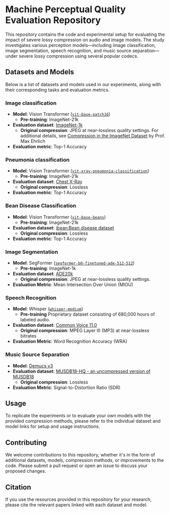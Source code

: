 # Machine Perceptual Quality Evaluation Repository

This repository contains the code and experimental setup for evaluating the impact of severe lossy compression on audio and image models. The study investigates various perception models—including image classification, image segmentation, speech recognition, and music source separation—under severe lossy compression using several popular codecs.

## Datasets and Models

Below is a list of datasets and models used in our experiments, along with their corresponding tasks and evaluation metrics.

### Image classification
- **Model**: Vision Transformer ([`vit-base-patch16`](https://huggingface.co/google/vit-base-patch16-224))
  - **Pre-training**: ImageNet-21k
- **Evaluation dataset**: [ImageNet-1k](https://huggingface.co/datasets/imagenet-1k)
  - **Original compression**: JPEG at near-lossless quality settings. For additional details, see [Compression in the ImageNet Dataset](https://towardsdatascience.com/compression-in-the-imagenet-dataset-34c56d14d463) by Prof. Max Ehrlich
- **Evaluation metric**: Top-1 Accuracy

### Pneumonia classification
- **Model**: Vision Transformer ([`vit-xray-pneumonia-classification`](https://huggingface.co/lxyuan/vit-xray-pneumonia-classification))
  - **Pre-training**: ImageNet-21k
- **Evaluation dataset**: [Chest X-Ray](https://huggingface.co/datasets/keremberke/chest-xray-classification)
  - **Original compression**: Lossless
- **Evaluation metric**: Top-1 Accuracy

### Bean Disease Classification

- **Model**: Vision Transformer ([`vit-base-beans`](https://huggingface.co/nateraw/vit-base-beans))
  - **Pre-training**: ImageNet-21k
- **Evaluation dataset**: [ibean:Bean disease dataset](https://github.com/AI-Lab-Makerere/ibean)
  - **Original compression**: Lossless
- **Evaluation metric**: Top-1 Accuracy

### Image Segmentation
- **Model**: SegFormer ([`segformer-b0-finetuned-ade-512-512`](https://huggingface.co/nvidia/segformer-b0-finetuned-ade-512-512))
  - **Pre-training**: ImageNet-1k
- **Evaluation dataset**: [ADE20k](https://huggingface.co/datasets/scene_parse_150)
  - **Original compression**: JPEG at near-lossless quality settings.
- **Evaluation Metric**: Mean Intersection Over Union (MIOU)

### Speech Recognition
- **Model**: Whisper ([`whisper-medium`](https://huggingface.co/openai/whisper-medium))
  - **Pre-training** Proprietary dataset consisting of 680,000 hours of labeled audio.
- **Evaluation dataset**: [Common Voice 11.0](https://commonvoice.mozilla.org/en/datasets)
  - **Original compression**: MPEG Layer III (MP3) at near-lossless bitrates
- **Evaluation Metric**: Word Recognition Accuracy (WRA)

### Music Source Separation
- **Model**: [Demucs v3](https://github.com/facebookresearch/demucs/tree/v3)
- **Evaluation dataset**: [MUSDB18-HQ - an uncompressed version of MUSDB18](https://doi.org/10.5281/zenodo.3338373)
  - **Original compression**: Lossless
- **Evaluation Metric**: Signal-to-Distortion Ratio (SDR)


## Usage

To replicate the experiments or to evaluate your own models with the provided compression methods, please refer to the individual dataset and model links for setup and usage instructions.

## Contributing

We welcome contributions to this repository, whether it's in the form of additional datasets, models, compression methods, or improvements to the code. Please submit a pull request or open an issue to discuss your proposed changes.

## Citation

If you use the resources provided in this repository for your research, please cite the relevant papers linked with each dataset and model.
